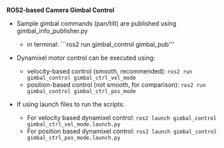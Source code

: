 **ROS2-based Camera Gimbal Control**

- Sample gimbal commands (pan/tilt) are published using gimbal_info_publisher.py
  - in terminal: ```ros2 run gimbal_control gimbal_pub'''
- Dynamixel motor control can be executed using:
  - velocity-based control (smooth, recommended): ```ros2 run gimbal_control gimbal_ctrl_vel_mode```
  - position-based control (not smooth, for comparison): ```ros2 run gimbal_control gimbal_ctrl_pos_mode```

- If using launch files to run the scripts:
  - For velocity based dynamixel control: ```ros2 launch gimbal_control gimbal_ctrl_vel_mode.launch.py```
  - For position based dynamixel control: ```ros2 launch gimbal_control gimbal_ctrl_pos_mode.launch.py```
